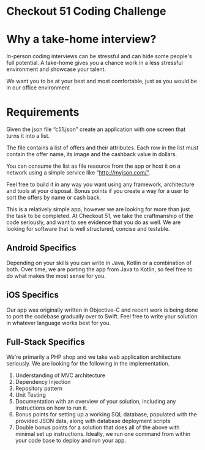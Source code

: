 # Checkout 51 Coding Challenge

# Why a take-home interview?

In-person coding interviews can be stressful and can hide some people's full potential. A take-home gives you a chance work in a less stressful environment and showcase your talent.

We want you to be at your best and most comfortable, just as you would be in our office environment

# Requirements

Given the json file “c51.json” create an application with one screen that turns it into a list. 

The file contains a list of offers and their attributes. Each row in the list must contain the offer name, its image and the cashback value in dollars. 

You can consume the list as file resource from the app or host it on a network using a simple service like “http://myjson.com/”. 

Feel free to build it in any way you want using any framework, architecture and tools at your disposal. Bonus points if you create a way for a user to sort the offers by name or cash back.

This is a relatively simple app, however we are looking for more than just the task to be completed.  At Checkout 51, we take the craftmanship of the code seriously, and want to see evidence that you do as well.  We are looking for software that is well structured, concise and testable.


## Android Specifics
Depending on your skills you can write in Java, Kotlin or a combination of both. Over time, we are porting the app from Java to Kotlin, so feel free to do what makes the most sense for you.

## iOS Specifics
Our app was originally written in Objective-C and recent work is being done to port the codebase gradually over to Swift.  Feel free to write your solution in whatever language works best for you.

## Full-Stack Specifics
We're primarily a PHP shop and we take web application architecture seriously. We are looking for the following in the implementation.  
1. Understanding of MVC architecture
2. Dependency Injection
3. Repository pattern
4. Unit Testing
5. Documentation with an overview of your solution, including any instructions on how to run it.
6. Bonus points for setting up a working SQL database, populated with the provided JSON data, along with database deployment scripts
7. Double bonus points for a solution that does all of the above with minimal set up instructions. Ideally, we run one command from within your code base to deploy and run your app.
   




